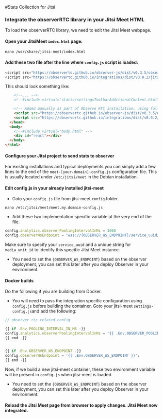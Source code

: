 #Stats Collection for Jitsi

### Integrate the observerRTC library in your Jitsi Meet HTML

To load the observerRTC library, we need to edit the Jitsi Meet webpage.

#### Open your JitsiMeet  `index.html` page:

```shell
nano /usr/share/jitsi-meet/index.html
```

#### Add these two file after the line where `config.js` script is loaded:

```javascript
<script src="https://observertc.github.io/observer-js/dist/v0.3.5/observer.min.js"></script>
<script src="https://observertc.github.io/integrations/dist/v0.0.2/jitsi.integration.min.js"></script>
```

This should look something like:
```HTML
    <!--... --> 
    <!--#include virtual="static/settingsToolbarAdditionalContent.html" -->

    <!-- Added manually as part of Observe RTC installation; using full, unminified versions -->
    <script src="https://observertc.github.io/observer-js/dist/v0.3.5/observer.min.js"></script>
    <script src="https://observertc.github.io/integrations/dist/v0.0.2/jitsi.integration.min.js"></script>
  </head>
  <body>
    <!--#include virtual="body.html" -->
    <div id="react"></div>
  </body>
</html>

```

#### Configure your Jitsi project to send stats to observer

For existing installations and typical deployments you can simply add a few lines to the end of the `meet-[your-domain]-config.js` configuration file. This is usually located under `/etc/jitsi/meet` in the Debian installation.

#### Edit config.js in your already installed jitsi-meet

- Goto your `config.js` file from jitsi-meet `config` folder.

```shell
nano /etc/jitsi/meet/meet.my.domain-config.js
```

-  Add these two implementation specific variable at the very end of the file.

```javascript
config.analytics.observerPoolingIntervalInMs = 1000
config.observerWsEndpoint = "wss://{OBSERVER_WS_ENDPOINT}/service_uuid/media_unit_id/stats_version/json"
```

Make sure to specify your `service_uuid` and a unique string for `media_unit_id` to identify this specific Jitsi Meet instance. 

-  You need to set the `{OBSERVER_WS_ENDPOINT}` based on the observer deployment, you can set this later after you deploy Observer in your environment. 

#### Docker builds

Do the following if you are building from Docker.

-  You will need to pass the integration specific configuration using `config.js` before building the container. Goto your jitsi-meet `settings-config.js`and add the following:

```javascript
// observer rtc related config

{{ if .Env.POOLING_INTERVAL_IN_MS -}}
config.analytics.observerPoolingIntervalInMs = '{{ .Env.OBSERVER_POOLING_INTERVAL_IN_MS }}';
{{ end -}}


{{ if .Env.OBSERVER_WS_ENDPOINT -}}
config.observerWsEndpoint = '{{ .Env.OBSERVER_WS_ENDPOINT }}';
{{ end -}}
```

Now, if we build a new jitsi-meet container, these two environment variable will be present in `config.js` when jitsi-meet is loaded.

-  You need to set the `{OBSERVER_WS_ENDPOINT}` based on the observer deployment, you can set this later after you deploy Observer in your environment. 

#### Reload the Jitsi Meet page from browser to apply changes. Jitsi Meet now integrated. 





